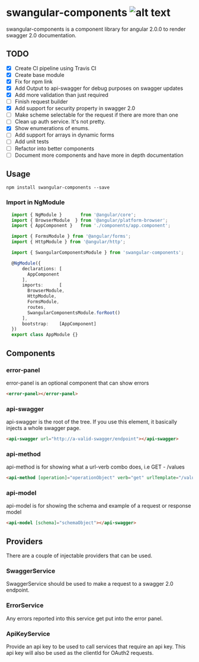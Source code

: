 # swangular-components ![alt text](https://api.travis-ci.org/gislikonrad/swangular-components.svg "build status")
swangular-components is a component library for angular 2.0.0 to render swagger 2.0 documentation.

## TODO
- [x] Create CI pipeline using Travis CI
- [x] Create base module
- [x] Fix for npm link
- [x] Add Output to api-swagger for debug purposes on swagger updates
- [x] Add more validation than just required
- [ ] Finish request builder
- [x] Add support for security property in swagger 2.0
- [ ] Make scheme selectable for the request if there are more than one
- [ ] Clean up auth service. It's not pretty.
- [x] Show enumerations of enums.
- [ ] Add support for arrays in dynamic forms
- [ ] Add unit tests
- [ ] Refactor into better components
- [ ] Document more components and have more in depth documentation

## Usage
```
npm install swangular-components --save
```

### Import in NgModule
```ts
  import { NgModule }       from '@angular/core';
  import { BrowserModule  } from '@angular/platform-browser';
  import { AppComponent }   from './components/app.component';

  import { FormsModule } from '@angular/forms';
  import { HttpModule } from '@angular/http';

  import { SwangularComponentsModule } from 'swangular-components';

  @NgModule({
      declarations: [
        AppComponent
      ],
      imports:      [
        BrowserModule,
        HttpModule,
        FormsModule,
        routes,
        SwangularComponentsModule.forRoot()
      ],
      bootstrap:    [AppComponent]
  })
  export class AppModule {}
```

## Components

### error-panel
error-panel is an optional component that can show errors
```html
<error-panel></error-panel>
```

### api-swagger
api-swagger is the root of the tree. If you use this element, it basically injects a whole swagger page.
```html
<api-swagger url="http://a-valid-swagger/endpoint"></api-swagger>
```

### api-method
api-method is for showing what a url-verb combo does, i.e GET - /values
```html
<api-method [operation]="operationObject" verb="get" urlTemplate="/values/{id}"></api-method>
```

### api-model
api-model is for showing the schema and example of a request or response model
```html
<api-model [schema]="schemaObject"></api-swagger>
```

## Providers

There are a couple of injectable providers that can be used.

### SwaggerService
SwaggerService should be used to make a request to a swagger 2.0 endpoint.

### ErrorService
Any errors reported into this service get put into the error panel.

### ApiKeyService
Provide an api key to be used to call services that require an api key. This api key will also be used as the clientId for OAuth2 requests.

